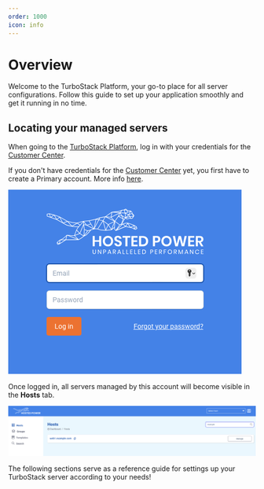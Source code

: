 ```yaml
---
order: 1000
icon: info
---
```

 
# Overview
 
Welcome to the TurboStack Platform, your go-to place for all server configurations. Follow this guide to set up your application smoothly and get it running in no time.
 
## Locating your managed servers
 
When going to the [TurboStack Platform](https://my.turbostack.app/ "TurboStack Platform"), log in with your credentials for the [Customer Center](https://portal.hosted-power.com/ "Customer Center").
 
If you don't have credentials for the [Customer Center](https://portal.hosted-power.com/ "Customer Center") yet, you first have to create a Primary account. More info [here](../quickstart.md "here").
 
![](../img/turbostackapp/basicinstall/tsa_login1.png)
 
Once logged in, all servers managed by this account will become visible in the **Hosts** tab.
 
![](../img/turbostackapp/basicinstall/tsa_home_servers1.png)
 
The following sections serve as a reference guide for settings up your TurboStack server according to your needs!
